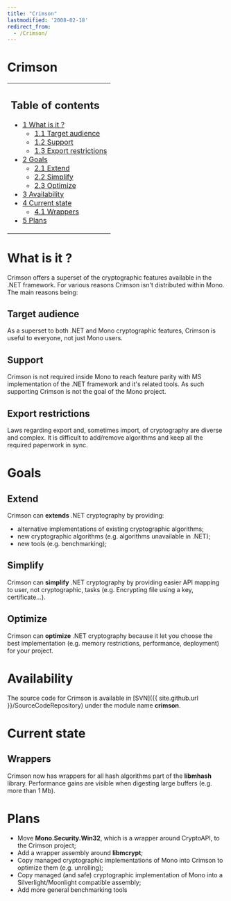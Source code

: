 ```yaml
---
title: "Crimson"
lastmodified: '2008-02-18'
redirect_from:
  - /Crimson/
---
```


Crimson
=======

<table>
<col width="100%" />
<tbody>
<tr class="odd">
<td align="left"><h2>Table of contents</h2>
<ul>
<li><a href="#what-is-it-">1 What is it ?</a>
<ul>
<li><a href="#target-audience">1.1 Target audience</a></li>
<li><a href="#support">1.2 Support</a></li>
<li><a href="#export-restrictions">1.3 Export restrictions</a></li>
</ul></li>
<li><a href="#goals">2 Goals</a>
<ul>
<li><a href="#extend">2.1 Extend</a></li>
<li><a href="#simplify">2.2 Simplify</a></li>
<li><a href="#optimize">2.3 Optimize</a></li>
</ul></li>
<li><a href="#availability">3 Availability</a></li>
<li><a href="#current-state">4 Current state</a>
<ul>
<li><a href="#wrappers">4.1 Wrappers</a></li>
</ul></li>
<li><a href="#plans">5 Plans</a></li>
</ul></td>
</tr>
</tbody>
</table>

What is it ?
============

Crimson offers a superset of the cryptographic features available in the .NET framework. For various reasons Crimson isn't distributed within Mono. The main reasons being:

Target audience
---------------

As a superset to both .NET and Mono cryptographic features, Crimson is useful to everyone, not just Mono users.

Support
-------

Crimson is not required inside Mono to reach feature parity with MS implementation of the .NET framework and it's related tools. As such supporting Crimson is not the goal of the Mono project.

Export restrictions
-------------------

Laws regarding export and, sometimes import, of cryptography are diverse and complex. It is difficult to add/remove algorithms and keep all the required paperwork in sync.

Goals
=====

Extend
------

Crimson can **extends** .NET cryptography by providing:

-   alternative implementations of existing cryptographic algorithms;
-   new cryptographic algorithms (e.g. algorithms unavailable in .NET);
-   new tools (e.g. benchmarking);

Simplify
--------

Crimson can **simplify** .NET cryptography by providing easier API mapping to user, not cryptographic, tasks (e.g. Encrypting file using a key, certificate...).

Optimize
--------

Crimson can **optimize** .NET cryptography because it let you choose the best implementation (e.g. memory restrictions, performance, deployment) for your project.

Availability
============

The source code for Crimson is available in [SVN]({{ site.github.url }}/SourceCodeRepository) under the module name **crimson**.

Current state
=============

Wrappers
--------

Crimson now has wrappers for all hash algorithms part of the **libmhash** library. Performance gains are visible when digesting large buffers (e.g. more than 1 Mb).

Plans
=====

-   Move **Mono.Security.Win32**, which is a wrapper around CryptoAPI, to the Crimson project;
-   Add a wrapper assembly around **libmcrypt**;
-   Copy managed cryptographic implementations of Mono into Crimson to optimize them (e.g. unrolling);
-   Copy managed (and safe) cryptographic implementation of Mono into a Silverlight/Moonlight compatible assembly;
-   Add more general benchmarking tools


